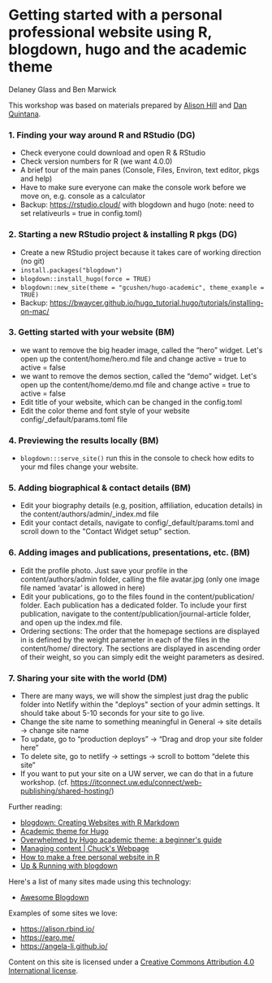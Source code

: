 # Getting started with a personal professional website using R, blogdown, hugo and the academic theme

Delaney Glass and Ben Marwick

This workshop was based on materials prepared by [Alison Hill](https://alison.rbind.io/) and [Dan Quintana](https://www.dsquintana.com/). 

### 1. Finding your way around R and RStudio (DG)
- Check everyone could download and open R & RStudio
- Check version numbers for R (we want 4.0.0)
- A brief tour of the main panes (Console, Files, Environ, text editor, pkgs and help) 
- Have to make sure everyone can make the console work before we move on, e.g. console as a calculator 
- Backup: https://rstudio.cloud/ with blogdown and hugo (note: need to set relativeurls = true in config.toml)

### 2. Starting a new RStudio project & installing R pkgs (DG) 
- Create a new RStudio project because it takes care of working direction (no git)
- `install.packages("blogdown")`
- `blogdown::install_hugo(force = TRUE)`
- `blogdown::new_site(theme = "gcushen/hugo-academic", theme_example = TRUE)`
- Backup: https://bwaycer.github.io/hugo_tutorial.hugo/tutorials/installing-on-mac/

### 3. Getting started with your website (BM) 
- we want to remove the big header image, called the “hero” widget. Let's open up the content/home/hero.md file and change active = true to active = false
- we want to remove the demos section, called the “demo” widget. Let's open up the content/home/demo.md file and change active = true to active = false
- Edit title of your website, which can be changed in the config.toml
- Edit the color theme and font style of your website config/_default/params.toml file 

### 4. Previewing the results locally (BM)
- `blogdown:::serve_site()` run this in the console to check how edits to your md files change your website.

### 5. Adding biographical & contact details (BM)
- Edit your biography details (e.g, position, affiliation, education details) in the content/authors/admin/_index.md file
- Edit your contact details, navigate to config/_default/params.toml and scroll down to the "Contact Widget setup" section.
 
### 6. Adding images and publications, presentations, etc. (BM)
- Edit the profile photo. Just save your profile in the content/authors/admin folder, calling the file avatar.jpg (only one image file named ‘avatar’ is allowed in here) 
- Edit your publications, go to the files found in the content/publication/ folder. Each publication has a dedicated folder. To include your first publication, navigate to the content/publication/journal-article folder, and open up the index.md file.
- Ordering sections: The order that the homepage sections are displayed in is defined by the weight parameter in each of the files in the content/home/ directory. The sections are displayed in ascending order of their weight, so you can simply edit the weight parameters as desired.

### 7. Sharing your site with the world  (DM)
- There are many ways, we will show the simplest
just drag the public folder into Netlify within the "deploys" section of your admin settings. It should take about 5-10 seconds for your site to go live.
- Change the site name to something meaningful in General -> site details -> change site name
- To update, go to “production deploys” -> “Drag and drop your site folder here”
- To delete site, go to netlify -> settings -> scroll to bottom “delete this site”
- If you want to put your site on a UW server, we can do that in a future workshop. (cf. https://itconnect.uw.edu/connect/web-publishing/shared-hosting/)  

Further reading:
- [blogdown: Creating Websites with R Markdown](https://bookdown.org/yihui/blogdown/) 
- [Academic theme for Hugo](https://sourcethemes.com/academic/)
- [Overwhelmed by Hugo academic theme: a beginner's guide](https://andreaczhang.rbind.io/post/my-1st-blogpost/)
- [Managing content | Chuck's Webpage](https://www1.icsi.berkeley.edu/~wooters/post/managing-content/)
- [How to make a free personal website in R](https://www.dsquintana.blog/free-website-in-r-easy/) 
- [Up & Running with blogdown](https://alison.rbind.io/post/2017-06-12-up-and-running-with-blogdown/)

Here's a list of many sites made using this technology:
- [Awesome Blogdown](https://awesome-blogdown.com/) 

Examples of some sites we love:
- https://alison.rbind.io/
- https://earo.me/
- https://angela-li.github.io/


Content on this site is licensed under a [Creative Commons Attribution 4.0 International license](https://creativecommons.org/licenses/by-sa/4.0/).
